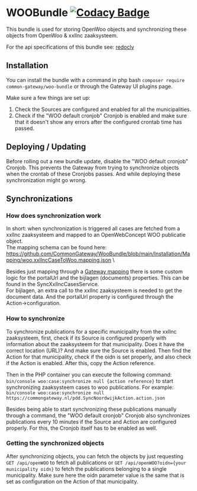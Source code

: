# WOOBundle [![Codacy Badge](https://app.codacy.com/project/badge/Grade/980ea2efc85a427ea909518f29506ff6)](https://app.codacy.com/gh/CommonGateway/WOOBundle/dashboard?utm_source=gh&)

This bundle is used for storing OpenWoo objects and synchronizing these objects from OpenWoo & xxllnc zaaksysteem.

For the api specifications of this bundle see: [redocly](https://redocly.github.io/redoc/?url=https://raw.githubusercontent.com/CommonGateway/WooBundle/ce02a6928bc469e4965715ed899e5f6608cc3791/docs/openapi.json#tag/openwoo/operation/openwoo-put-item)

## Installation

You can install the bundle with a command in php bash `composer require common-gateway/woo-bundle` or through the Gateway UI plugins page.

Make sure a few things are set up:

1. Check the Sources are configured and enabled for all the municipalities.
2. Check if the "WOO default cronjob" Cronjob is enabled and make sure that it doesn't show any errors after the configured crontab time has passed.

## Deploying / Updating

Before rolling out a new bundle update, disable the "WOO default cronjob" Cronjob.
This prevents the Gateway from trying to synchronize objects when the crontab of these Cronjobs passes.
And while deploying these synchronization might go wrong.

## Synchronizations

### How does synchronization work

In short: when synchronization is triggered all cases are fetched from a xxllnc zaaksysteem and mapped to an OpenWebConcept WOO publicatie object.\
The mapping schema can be found here: https://github.com/CommonGateway/WooBundle/blob/main/Installation/Mapping/woo.xxllncCaseToWoo.mapping.json \\

Besides just mapping through a [Gateway mapping](https://commongateway.github.io/CoreBundle/pages/Features/Mappings) there is some custom logic for the portalUrl and the bijlagen (documents) properties.
This can be found in the SyncXxllncCasesService. \
For bijlagen, an extra call to the xxllnc zaaksysteem is needed to get the document data.
And the portalUrl property is configured through the Action->configuration. 

### How to synchronize

To synchronize publications for a specific municipality from the xxllnc zaaksysteem,
first, check if its Source is configured properly with information about the zaaksysteem for that municipality.
Does it have the correct location (URL)? And make sure the Source is enabled.
Then find the Action for that municipality, check if the oidn is set properly, and also check if the Action is enabled.
After this, copy the Action reference.

Then in the PHP container you can execute the following command:
`bin/console woo:case:synchronize null {action reference}`
to start synchronizing zaaksysteem cases to woo publications.
For example: \
`bin/console woo:case:synchronize null https://commongateway.nl/pdd.SyncNoordwijkAction.action.json`

Besides being able to start synchronizing these publications manually through a command,
the "WOO default cronjob" Cronjob also synchronizes publications every 10 minutes if the Source and Action are configured properly.
For this, the Cronjob itself has to be enabled as well.

### Getting the synchronized objects

After synchronizing objects, you can fetch the objects by just requesting `GET /api/openWOO` to fetch all publications or `GET /api/openWOO?oidn={your municipality oidn}` to fetch the publications belonging to a single municipality.
Make sure here the oidn parameter value is the same that is set as configuration on the Action of that municipality.
